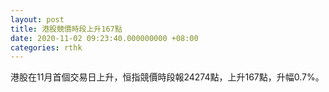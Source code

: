 ```yaml
---
layout: post
title: 港股競價時段上升167點
date: 2020-11-02 09:23:40.000000000 +08:00
categories: rthk
---
```


港股在11月首個交易日上升，恒指競價時段報24274點，上升167點，升幅0.7%。
